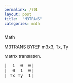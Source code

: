 ```yaml
---
permalink: /701
layout: post
title:  "M3TRANS"
categories: math
---
```

Math

M3TRANS BYREF m3x3, Tx, Ty

Matrix translation.


<pre>|  1  0  0|
|  0  1  0|
| Tx Ty  1|

